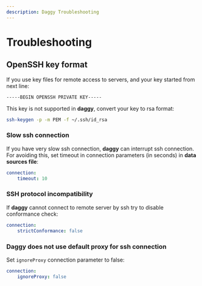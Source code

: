 ```yaml
---
description: Daggy Troubleshooting
---
```


# Troubleshooting

## OpenSSH key format

If you use key files for remote access to servers, and your key started from next line:

```text
-----BEGIN OPENSSH PRIVATE KEY-----
```

This key is not supported in **daggy**, convert your key to rsa format:

```bash
ssh-keygen -p -m PEM -f ~/.ssh/id_rsa
```

### Slow ssh connection

If you have very slow ssh connection, **daggy** can interrupt ssh connection. For avoiding this, set timeout in connection parameters \(in seconds\) in **data sources file**:

```yaml
connection:
    timeout: 10
```

### SSH protocol incompatibility

If **daggy** cannot connect to remote server by ssh try to disable conformance check:

```yaml
connection:
    strictConformance: false
```

### Daggy does not use default proxy for ssh connection

Set `ignoreProxy` connection parameter to false:

```yaml
connection:
    ignoreProxy: false
```



